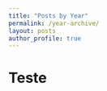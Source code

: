 ```yaml
---
title: "Posts by Year"
permalink: /year-archive/
layout: posts
author_profile: true
---
```


# Teste 